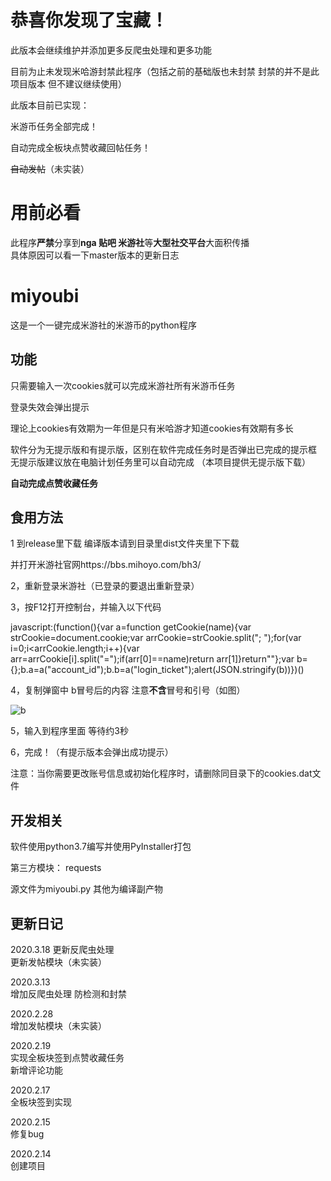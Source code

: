 # 恭喜你发现了宝藏！
此版本会继续维护并添加更多反爬虫处理和更多功能  

目前为止未发现米哈游封禁此程序（包括之前的基础版也未封禁 封禁的并不是此项目版本 但不建议继续使用）


此版本目前已实现：

米游币任务全部完成！

自动完成全板块点赞收藏回帖任务！

~~自动发帖~~（未实装） 

# 用前必看

此程序**严禁**分享到**nga 贴吧 米游社**等**大型社交平台**大面积传播  
具体原因可以看一下master版本的更新日志


# miyoubi
这是一个一键完成米游社的米游币的python程序

## 功能

只需要输入一次cookies就可以完成米游社所有米游币任务

登录失效会弹出提示  

理论上cookies有效期为一年但是只有米哈游才知道cookies有效期有多长  

软件分为无提示版和有提示版，区别在软件完成任务时是否弹出已完成的提示框  
无提示版建议放在电脑计划任务里可以自动完成
（本项目提供无提示版下载）

**自动完成点赞收藏任务**

## 食用方法

1 到release里下载 编译版本请到目录里dist文件夹里下下载

并打开米游社官网https://bbs.mihoyo.com/bh3/

2，重新登录米游社（已登录的要退出重新登录）  

3，按F12打开控制台，并输入以下代码  

javascript:(function(){var a=function getCookie(name){var strCookie=document.cookie;var arrCookie=strCookie.split("; ");for(var i=0;i<arrCookie.length;i++){var arr=arrCookie[i].split("=");if(arr[0]==name)return arr[1]}return""};var b={};b.a=a("account_id");b.b=a("login_ticket");alert(JSON.stringify(b))})()  

4，复制弹窗中 b冒号后的内容 注意**不含**冒号和引号（如图）  

![b](https://github.com/lhllhx/miyoubi/blob/master/b.png)

5，输入到程序里面 等待约3秒

6，完成！（有提示版本会弹出成功提示）  

注意：当你需要更改账号信息或初始化程序时，请删除同目录下的cookies.dat文件

## 开发相关

软件使用python3.7编写并使用PyInstaller打包

第三方模块：  requests  

源文件为miyoubi.py 其他为编译副产物

## 更新日记
2020.3.18
更新反爬虫处理  
更新发帖模块（未实装）

2020.3.13  
增加反爬虫处理 防检测和封禁

2020.2.28  
增加发帖模块（未实装）

2020.2.19  
实现全板块签到点赞收藏任务  
新增评论功能

2020.2.17  
全板块签到实现

2020.2.15  
修复bug  

2020.2.14  
创建项目

